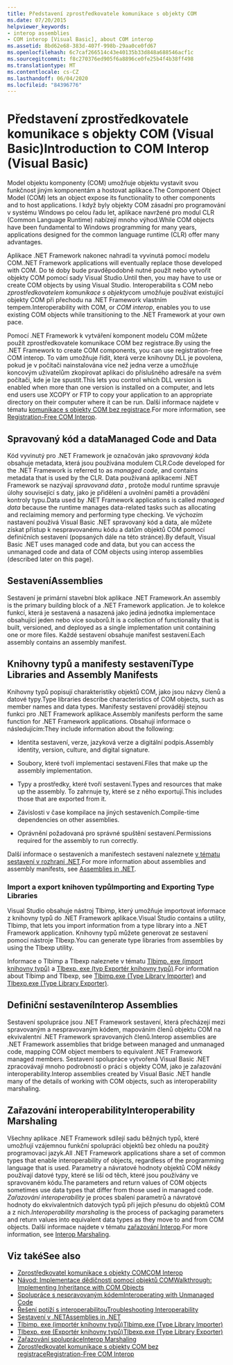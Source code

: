 ```yaml
---
title: Představení zprostředkovatele komunikace s objekty COM
ms.date: 07/20/2015
helpviewer_keywords:
- interop assemblies
- COM interop [Visual Basic], about COM interop
ms.assetid: 8bd62e68-383d-407f-998b-29aa0ce0fd67
ms.openlocfilehash: 6c7caf266514c43e40135b33d848a688546acf1c
ms.sourcegitcommit: f8c270376ed905f6a8896ce0fe25b4f4b38ff498
ms.translationtype: MT
ms.contentlocale: cs-CZ
ms.lasthandoff: 06/04/2020
ms.locfileid: "84396776"
---
```

# <a name="introduction-to-com-interop-visual-basic"></a><span data-ttu-id="a91e9-102">Představení zprostředkovatele komunikace s objekty COM (Visual Basic)</span><span class="sxs-lookup"><span data-stu-id="a91e9-102">Introduction to COM Interop (Visual Basic)</span></span>
<span data-ttu-id="a91e9-103">Model objektu komponenty (COM) umožňuje objektu vystavit svou funkčnost jiným komponentám a hostovat aplikace.</span><span class="sxs-lookup"><span data-stu-id="a91e9-103">The Component Object Model (COM) lets an object expose its functionality to other components and to host applications.</span></span> <span data-ttu-id="a91e9-104">I když byly objekty COM zásadní pro programování v systému Windows po celou řadu let, aplikace navržené pro modul CLR (Common Language Runtime) nabízejí mnoho výhod.</span><span class="sxs-lookup"><span data-stu-id="a91e9-104">While COM objects have been fundamental to Windows programming for many years, applications designed for the common language runtime (CLR) offer many advantages.</span></span>  
  
 <span data-ttu-id="a91e9-105">Aplikace .NET Framework nakonec nahradí ta vyvinutá pomocí modelu COM.</span><span class="sxs-lookup"><span data-stu-id="a91e9-105">.NET Framework applications will eventually replace those developed with COM.</span></span> <span data-ttu-id="a91e9-106">Do té doby bude pravděpodobně nutné použít nebo vytvořit objekty COM pomocí sady Visual Studio.</span><span class="sxs-lookup"><span data-stu-id="a91e9-106">Until then, you may have to use or create COM objects by using Visual Studio.</span></span> <span data-ttu-id="a91e9-107">Interoperabilita s COM nebo *zprostředkovatelem komunikace s objekty*com umožňuje používat existující objekty COM při přechodu na .NET Framework vlastním tempem.</span><span class="sxs-lookup"><span data-stu-id="a91e9-107">Interoperability with COM, or *COM interop*, enables you to use existing COM objects while transitioning to the .NET Framework at your own pace.</span></span>  
  
 <span data-ttu-id="a91e9-108">Pomocí .NET Framework k vytváření komponent modelu COM můžete použít zprostředkovatele komunikace COM bez registrace.</span><span class="sxs-lookup"><span data-stu-id="a91e9-108">By using the .NET Framework to create COM components, you can use registration-free COM interop.</span></span> <span data-ttu-id="a91e9-109">To vám umožňuje řídit, která verze knihovny DLL je povolena, pokud je v počítači nainstalována více než jedna verze a umožňuje koncovým uživatelům zkopírovat aplikaci do příslušného adresáře na svém počítači, kde je lze spustit.</span><span class="sxs-lookup"><span data-stu-id="a91e9-109">This lets you control which DLL version is enabled when more than one version is installed on a computer, and lets end users use XCOPY or FTP to copy your application to an appropriate directory on their computer where it can be run.</span></span> <span data-ttu-id="a91e9-110">Další informace najdete v tématu [komunikace s objekty COM bez registrace](../../../framework/interop/registration-free-com-interop.md).</span><span class="sxs-lookup"><span data-stu-id="a91e9-110">For more information, see [Registration-Free COM Interop](../../../framework/interop/registration-free-com-interop.md).</span></span>  
  
## <a name="managed-code-and-data"></a><span data-ttu-id="a91e9-111">Spravovaný kód a data</span><span class="sxs-lookup"><span data-stu-id="a91e9-111">Managed Code and Data</span></span>  
 <span data-ttu-id="a91e9-112">Kód vyvinutý pro .NET Framework je označován jako *spravovaný kód*a obsahuje metadata, která jsou používána modulem CLR.</span><span class="sxs-lookup"><span data-stu-id="a91e9-112">Code developed for the .NET Framework is referred to as *managed code*, and contains metadata that is used by the CLR.</span></span> <span data-ttu-id="a91e9-113">Data používaná aplikacemi .NET Framework se nazývají *spravovaná data* , protože modul runtime spravuje úlohy související s daty, jako je přidělení a uvolnění paměti a provádění kontroly typu.</span><span class="sxs-lookup"><span data-stu-id="a91e9-113">Data used by .NET Framework applications is called *managed data* because the runtime manages data-related tasks such as allocating and reclaiming memory and performing type checking.</span></span> <span data-ttu-id="a91e9-114">Ve výchozím nastavení používá Visual Basic .NET spravovaný kód a data, ale můžete získat přístup k nespravovanému kódu a datům objektů COM pomocí definičních sestavení (popsaných dále na této stránce).</span><span class="sxs-lookup"><span data-stu-id="a91e9-114">By default, Visual Basic .NET uses managed code and data, but you can access the unmanaged code and data of COM objects using interop assemblies (described later on this page).</span></span>  
  
## <a name="assemblies"></a><span data-ttu-id="a91e9-115">Sestavení</span><span class="sxs-lookup"><span data-stu-id="a91e9-115">Assemblies</span></span>  
 <span data-ttu-id="a91e9-116">Sestavení je primární stavební blok aplikace .NET Framework.</span><span class="sxs-lookup"><span data-stu-id="a91e9-116">An assembly is the primary building block of a .NET Framework application.</span></span> <span data-ttu-id="a91e9-117">Je to kolekce funkcí, která je sestavená a nasazená jako jediná jednotka implementace obsahující jeden nebo více souborů.</span><span class="sxs-lookup"><span data-stu-id="a91e9-117">It is a collection of functionality that is built, versioned, and deployed as a single implementation unit containing one or more files.</span></span> <span data-ttu-id="a91e9-118">Každé sestavení obsahuje manifest sestavení.</span><span class="sxs-lookup"><span data-stu-id="a91e9-118">Each assembly contains an assembly manifest.</span></span>  
  
## <a name="type-libraries-and-assembly-manifests"></a><span data-ttu-id="a91e9-119">Knihovny typů a manifesty sestavení</span><span class="sxs-lookup"><span data-stu-id="a91e9-119">Type Libraries and Assembly Manifests</span></span>  
 <span data-ttu-id="a91e9-120">Knihovny typů popisují charakteristiky objektů COM, jako jsou názvy členů a datové typy.</span><span class="sxs-lookup"><span data-stu-id="a91e9-120">Type libraries describe characteristics of COM objects, such as member names and data types.</span></span> <span data-ttu-id="a91e9-121">Manifesty sestavení provádějí stejnou funkci pro .NET Framework aplikace.</span><span class="sxs-lookup"><span data-stu-id="a91e9-121">Assembly manifests perform the same function for .NET Framework applications.</span></span> <span data-ttu-id="a91e9-122">Obsahují informace o následujícím:</span><span class="sxs-lookup"><span data-stu-id="a91e9-122">They include information about the following:</span></span>  
  
- <span data-ttu-id="a91e9-123">Identita sestavení, verze, jazyková verze a digitální podpis.</span><span class="sxs-lookup"><span data-stu-id="a91e9-123">Assembly identity, version, culture, and digital signature.</span></span>  
  
- <span data-ttu-id="a91e9-124">Soubory, které tvoří implementaci sestavení.</span><span class="sxs-lookup"><span data-stu-id="a91e9-124">Files that make up the assembly implementation.</span></span>  
  
- <span data-ttu-id="a91e9-125">Typy a prostředky, které tvoří sestavení.</span><span class="sxs-lookup"><span data-stu-id="a91e9-125">Types and resources that make up the assembly.</span></span> <span data-ttu-id="a91e9-126">To zahrnuje ty, které se z něho exportují.</span><span class="sxs-lookup"><span data-stu-id="a91e9-126">This includes those that are exported from it.</span></span>  
  
- <span data-ttu-id="a91e9-127">Závislosti v čase kompilace na jiných sestaveních.</span><span class="sxs-lookup"><span data-stu-id="a91e9-127">Compile-time dependencies on other assemblies.</span></span>  
  
- <span data-ttu-id="a91e9-128">Oprávnění požadovaná pro správné spuštění sestavení.</span><span class="sxs-lookup"><span data-stu-id="a91e9-128">Permissions required for the assembly to run correctly.</span></span>  
  
 <span data-ttu-id="a91e9-129">Další informace o sestaveních a manifestech sestavení naleznete [v tématu sestavení v rozhraní .NET](../../../standard/assembly/index.md).</span><span class="sxs-lookup"><span data-stu-id="a91e9-129">For more information about assemblies and assembly manifests, see [Assemblies in .NET](../../../standard/assembly/index.md).</span></span>  
  
### <a name="importing-and-exporting-type-libraries"></a><span data-ttu-id="a91e9-130">Import a export knihoven typů</span><span class="sxs-lookup"><span data-stu-id="a91e9-130">Importing and Exporting Type Libraries</span></span>  
 <span data-ttu-id="a91e9-131">Visual Studio obsahuje nástroj Tlbimp, který umožňuje importovat informace z knihovny typů do .NET Framework aplikace.</span><span class="sxs-lookup"><span data-stu-id="a91e9-131">Visual Studio contains a utility, Tlbimp, that lets you import information from a type library into a .NET Framework application.</span></span> <span data-ttu-id="a91e9-132">Knihovny typů můžete generovat ze sestavení pomocí nástroje Tlbexp.</span><span class="sxs-lookup"><span data-stu-id="a91e9-132">You can generate type libraries from assemblies by using the Tlbexp utility.</span></span>  
  
 <span data-ttu-id="a91e9-133">Informace o Tlbimp a Tlbexp naleznete v tématu [Tlbimp. exe (import knihovny typů)](../../../framework/tools/tlbimp-exe-type-library-importer.md) a [Tlbexp. exe (typ Exportér knihovny typů)](../../../framework/tools/tlbexp-exe-type-library-exporter.md).</span><span class="sxs-lookup"><span data-stu-id="a91e9-133">For information about Tlbimp and Tlbexp, see [Tlbimp.exe (Type Library Importer)](../../../framework/tools/tlbimp-exe-type-library-importer.md) and [Tlbexp.exe (Type Library Exporter)](../../../framework/tools/tlbexp-exe-type-library-exporter.md).</span></span>  
  
## <a name="interop-assemblies"></a><span data-ttu-id="a91e9-134">Definiční sestavení</span><span class="sxs-lookup"><span data-stu-id="a91e9-134">Interop Assemblies</span></span>  
 <span data-ttu-id="a91e9-135">Sestavení spolupráce jsou .NET Framework sestavení, která přecházejí mezi spravovaným a nespravovaným kódem, mapováním členů objektu COM na ekvivalentní .NET Framework spravovaných členů.</span><span class="sxs-lookup"><span data-stu-id="a91e9-135">Interop assemblies are .NET Framework assemblies that bridge between managed and unmanaged code, mapping COM object members to equivalent .NET Framework managed members.</span></span> <span data-ttu-id="a91e9-136">Sestavení spolupráce vytvořená Visual Basic .NET zpracovávají mnoho podrobností o práci s objekty COM, jako je zařazování interoperability.</span><span class="sxs-lookup"><span data-stu-id="a91e9-136">Interop assemblies created by Visual Basic .NET handle many of the details of working with COM objects, such as interoperability marshaling.</span></span>  
  
## <a name="interoperability-marshaling"></a><span data-ttu-id="a91e9-137">Zařazování interoperability</span><span class="sxs-lookup"><span data-stu-id="a91e9-137">Interoperability Marshaling</span></span>  
 <span data-ttu-id="a91e9-138">Všechny aplikace .NET Framework sdílejí sadu běžných typů, které umožňují vzájemnou funkční spolupráci objektů bez ohledu na použitý programovací jazyk.</span><span class="sxs-lookup"><span data-stu-id="a91e9-138">All .NET Framework applications share a set of common types that enable interoperability of objects, regardless of the programming language that is used.</span></span> <span data-ttu-id="a91e9-139">Parametry a návratové hodnoty objektů COM někdy používají datové typy, které se liší od těch, které jsou používány ve spravovaném kódu.</span><span class="sxs-lookup"><span data-stu-id="a91e9-139">The parameters and return values of COM objects sometimes use data types that differ from those used in managed code.</span></span> <span data-ttu-id="a91e9-140">*Zařazování interoperability* je proces sbalení parametrů a návratové hodnoty do ekvivalentních datových typů při jejich přesunu do objektů COM a z nich.</span><span class="sxs-lookup"><span data-stu-id="a91e9-140">*Interoperability marshaling* is the process of packaging parameters and return values into equivalent data types as they move to and from COM objects.</span></span> <span data-ttu-id="a91e9-141">Další informace najdete v tématu [zařazování Interop](../../../framework/interop/interop-marshaling.md).</span><span class="sxs-lookup"><span data-stu-id="a91e9-141">For more information, see [Interop Marshaling](../../../framework/interop/interop-marshaling.md).</span></span>  
  
## <a name="see-also"></a><span data-ttu-id="a91e9-142">Viz také</span><span class="sxs-lookup"><span data-stu-id="a91e9-142">See also</span></span>

- [<span data-ttu-id="a91e9-143">Zprostředkovatel komunikace s objekty COM</span><span class="sxs-lookup"><span data-stu-id="a91e9-143">COM Interop</span></span>](index.md)
- [<span data-ttu-id="a91e9-144">Návod: Implementace dědičnosti pomocí objektů COM</span><span class="sxs-lookup"><span data-stu-id="a91e9-144">Walkthrough: Implementing Inheritance with COM Objects</span></span>](walkthrough-implementing-inheritance-with-com-objects.md)
- [<span data-ttu-id="a91e9-145">Spolupráce s nespravovaným kódem</span><span class="sxs-lookup"><span data-stu-id="a91e9-145">Interoperating with Unmanaged Code</span></span>](../../../framework/interop/index.md)
- [<span data-ttu-id="a91e9-146">Řešení potíží s interoperabilitou</span><span class="sxs-lookup"><span data-stu-id="a91e9-146">Troubleshooting Interoperability</span></span>](troubleshooting-interoperability.md)
- [<span data-ttu-id="a91e9-147">Sestavení v .NET</span><span class="sxs-lookup"><span data-stu-id="a91e9-147">Assemblies in .NET</span></span>](../../../standard/assembly/index.md)
- [<span data-ttu-id="a91e9-148">Tlbimp. exe (importér knihovny typů)</span><span class="sxs-lookup"><span data-stu-id="a91e9-148">Tlbimp.exe (Type Library Importer)</span></span>](../../../framework/tools/tlbimp-exe-type-library-importer.md)
- [<span data-ttu-id="a91e9-149">Tlbexp. exe (Exportér knihovny typů)</span><span class="sxs-lookup"><span data-stu-id="a91e9-149">Tlbexp.exe (Type Library Exporter)</span></span>](../../../framework/tools/tlbexp-exe-type-library-exporter.md)
- [<span data-ttu-id="a91e9-150">Zařazování spolupráce</span><span class="sxs-lookup"><span data-stu-id="a91e9-150">Interop Marshaling</span></span>](../../../framework/interop/interop-marshaling.md)
- [<span data-ttu-id="a91e9-151">Zprostředkovatel komunikace s objekty COM bez registrace</span><span class="sxs-lookup"><span data-stu-id="a91e9-151">Registration-Free COM Interop</span></span>](../../../framework/interop/registration-free-com-interop.md)
